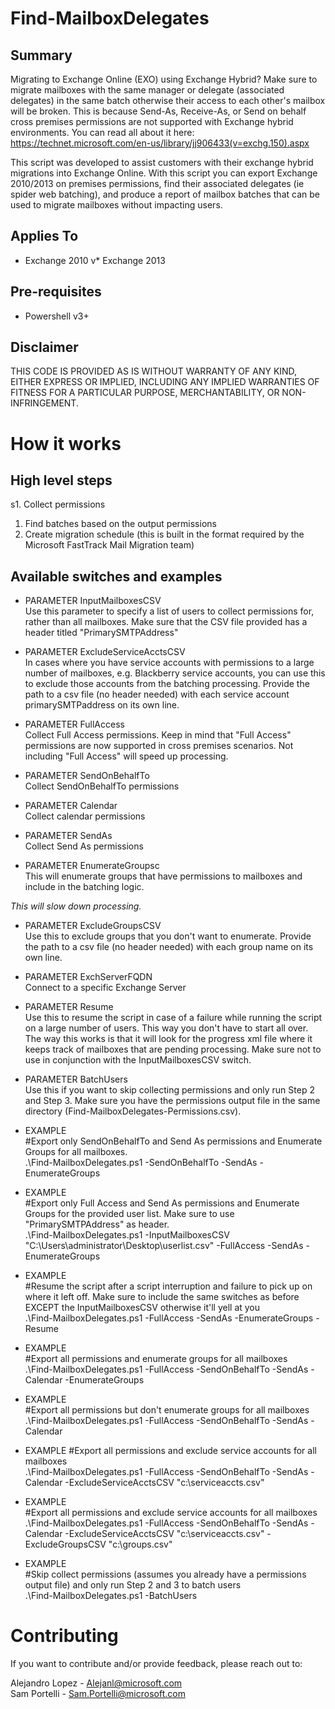 # Find-MailboxDelegates
## Summary
Migrating to Exchange Online (EXO) using Exchange Hybrid? Make sure to migrate mailboxes with the same manager or delegate (associated delegates) in the same batch otherwise their access to each other's mailbox will be broken. This is because Send-As, Receive-As, or Send on behalf cross premises permissions are not supported with Exchange hybrid environments. You can read all about it here: https://technet.microsoft.com/en-us/library/jj906433(v=exchg.150).aspx

This script was developed to assist customers with their exchange hybrid migrations into Exchange Online. With this script you can export Exchange 2010/2013 on premises permissions, find their associated delegates (ie spider web batching), and produce a report of mailbox batches that can be used to migrate mailboxes without impacting users.

## Applies To
* Exchange 2010
v* Exchange 2013

## Pre-requisites
* Powershell v3+

## Disclaimer
THIS CODE IS PROVIDED AS IS WITHOUT WARRANTY OF ANY KIND, EITHER EXPRESS OR IMPLIED, INCLUDING ANY IMPLIED WARRANTIES OF FITNESS FOR A PARTICULAR PURPOSE, MERCHANTABILITY, OR NON-INFRINGEMENT.

# How it works
## High level steps
s1. Collect permissions 
1. Find batches based on the output permissions
1. Create migration schedule (this is built in the format required by the Microsoft FastTrack Mail Migration team)

## Available switches and examples
* PARAMETER InputMailboxesCSV  
Use this parameter to specify a list of users to collect permissions for, rather than all mailboxes.
Make sure that the CSV file provided has a header titled "PrimarySMTPAddress"

* PARAMETER ExcludeServiceAcctsCSV  
In cases where you have service accounts with permissions to a large number of mailboxes, e.g. Blackberry service accounts, you can use this to exclude those accounts from the batching processing. 
Provide the path to a csv file (no header needed) with each service account primarySMTPaddress on its own line. 
 
* PARAMETER FullAccess  
Collect Full Access permissions. Keep in mind that "Full Access" permissions are now supported in cross premises scenarios. Not including "Full Access" will speed up processing. 

* PARAMETER SendOnBehalfTo    
Collect SendOnBehalfTo permissions

* PARAMETER Calendar  
Collect calendar permissions

* PARAMETER SendAs  
Collect Send As permissions

* PARAMETER EnumerateGroupsc  
This will enumerate groups that have permissions to mailboxes and include in the batching logic.

*This will slow down processing.*

  * PARAMETER ExcludeGroupsCSV  
Use this to exclude groups that you don't want to enumerate. Provide the path to a csv file (no header needed) with each group name on its own line. 

* PARAMETER ExchServerFQDN  
Connect to a specific Exchange Server

* PARAMETER Resume  
Use this to resume the script in case of a failure while running the script on a large number of users. This way you don't have to start all over.
The way this works is that it will look for the progress xml file where it keeps track of mailboxes that are pending processing.
Make sure not to use in conjunction with the InputMailboxesCSV switch.

* PARAMETER BatchUsers  
Use this if you want to skip collecting permissions and only run Step 2 and Step 3. 
Make sure you have the permissions output file in the same directory (Find-MailboxDelegates-Permissions.csv).

* EXAMPLE  
#Export only SendOnBehalfTo and Send As permissions and Enumerate Groups for all mailboxes.    
.\Find-MailboxDelegates.ps1 -SendOnBehalfTo -SendAs -EnumerateGroups

* EXAMPLE  
#Export only Full Access and Send As permissions and Enumerate Groups for the provided user list. Make sure to use "PrimarySMTPAddress" as header.   
.\Find-MailboxDelegates.ps1 -InputMailboxesCSV "C:\Users\administrator\Desktop\userlist.csv" -FullAccess -SendAs -EnumerateGroups

* EXAMPLE  
#Resume the script after a script interruption and failure to pick up on where it left off. Make sure to include the same switches as before EXCEPT the InputMailboxesCSV otherwise it'll yell at you  
.\Find-MailboxDelegates.ps1 -FullAccess -SendAs -EnumerateGroups -Resume

* EXAMPLE  
#Export all permissions and enumerate groups for all mailboxes  
.\Find-MailboxDelegates.ps1 -FullAccess -SendOnBehalfTo -SendAs -Calendar -EnumerateGroups 

* EXAMPLE  
#Export all permissions but don't enumerate groups for all mailboxes  
.\Find-MailboxDelegates.ps1 -FullAccess -SendOnBehalfTo -SendAs -Calendar

* EXAMPLE
#Export all permissions and exclude service accounts for all mailboxes  
.\Find-MailboxDelegates.ps1 -FullAccess -SendOnBehalfTo -SendAs -Calendar -ExcludeServiceAcctsCSV "c:\serviceaccts.csv"

* EXAMPLE  
#Export all permissions and exclude service accounts for all mailboxes  
.\Find-MailboxDelegates.ps1 -FullAccess -SendOnBehalfTo -SendAs -Calendar -ExcludeServiceAcctsCSV "c:\serviceaccts.csv" -ExcludeGroupsCSV "c:\groups.csv"

* EXAMPLE  
#Skip collect permissions (assumes you already have a permissions output file) and only run Step 2 and 3 to batch users  
.\Find-MailboxDelegates.ps1 -BatchUsers

# Contributing
If you want to contribute and/or provide feedback, please reach out to:

Alejandro Lopez - Alejanl@microsoft.com  
Sam Portelli - Sam.Portelli@microsoft.com
